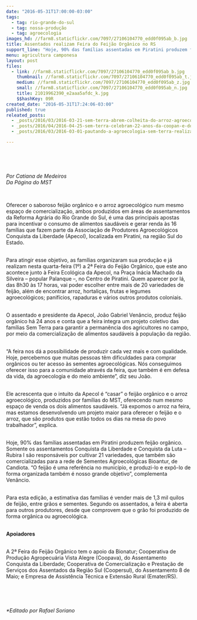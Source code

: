 ```yaml
---
date: "2016-05-31T17:00:00-03:00"
tags:
  - tag: rio-grande-do-sul
  - tag: nossa-produção
  - tag: agroecologia
images_hd: //farm8.staticflickr.com/7097/27106104770_edd0f095ab_b.jpg
title: Assentados realizam Feira do Feijão Orgânico no RS
support_line: "Hoje, 90% das famílias assentadas em Piratini produzem feijão orgânico. Somente os assentamentos Conquista da Liberdade e Conquista da Luta – Rubira I são responsáveis por cultivar 21 variedades."
menu: agricultura camponesa
layout: post
files:
  - link: //farm8.staticflickr.com/7097/27106104770_edd0f095ab_b.jpg
    thumbnail: //farm8.staticflickr.com/7097/27106104770_edd0f095ab_t.jpg
    medium: //farm8.staticflickr.com/7097/27106104770_edd0f095ab_z.jpg
    small: //farm8.staticflickr.com/7097/27106104770_edd0f095ab_n.jpg
    title: 21019962390_e2aaa5afdc_k.jpg
    $$hashKey: 09R
created_date: "2016-05-31T17:24:06-03:00"
published: true
releated_posts:
  - _posts/2016/03/2016-03-21-sem-terra-abrem-colheita-do-arroz-agroecologico-no-rs.md
  - _posts/2016/04/2016-04-25-sem-terra-celebram-22-anos-da-coopan-e-do-assentamento-capela-no-rs.md
  - _posts/2016/03/2016-03-01-pautando-a-agroecologia-sem-terra-realizam-seminario-no-baixo-sul-baiano.md

---
```

<p>&nbsp;</p>

<p>&nbsp;</p>

<p><em>Por Catiana de Medeiros<br />
Da P&aacute;gina do MST</em></p>

<p>&nbsp;</p>

<p>Oferecer o saboroso feij&atilde;o org&acirc;nico e o arroz agroecol&oacute;gico num mesmo espa&ccedil;o de comercializa&ccedil;&atilde;o, ambos produzidos em &aacute;reas de assentamentos da Reforma Agr&aacute;ria do Rio Grande do Sul, &eacute; uma das principais apostas para incentivar o consumo de alimentos saud&aacute;veis e gerar renda &agrave;s 16 fam&iacute;lias que fazem parte da Associa&ccedil;&atilde;o de Produtores Agroecol&oacute;gicos Conquista da Liberdade (Apecol), localizada em Piratini, na regi&atilde;o Sul do Estado.</p>

<p><br />
Para atingir esse objetivo, as fam&iacute;lias organizaram sua produ&ccedil;&atilde;o e j&aacute; realizam nesta quarta-feira (1&ordm;) a 2&ordf; Feira do Feij&atilde;o Org&acirc;nico, que este ano acontece junto &agrave; Feira Ecol&oacute;gica da Apecol, na Pra&ccedil;a In&aacute;cia Machado da Silveira &ndash; popular Palanque &ndash;, no Centro de Piratini. Quem aparecer por l&aacute;, das 8h30 &agrave;s 17 horas, vai poder escolher entre mais de 20 variedades de feij&atilde;o, al&eacute;m de encontrar arroz, hortali&ccedil;as, frutas e legumes agroecol&oacute;gicos; panif&iacute;cios, rapaduras e v&aacute;rios outros produtos coloniais.</p>

<p><br />
O assentado e presidente da Apecol, Jo&atilde;o Gabriel Ven&acirc;ncio, produz feij&atilde;o org&acirc;nico h&aacute; 24 anos e conta que a feira integra um projeto coletivo das fam&iacute;lias Sem Terra para garantir a perman&ecirc;ncia dos agricultores no campo, por meio da comercializa&ccedil;&atilde;o de alimentos saud&aacute;veis &agrave; popula&ccedil;&atilde;o da regi&atilde;o.</p>

<p><br />
&ldquo;A feira nos d&aacute; a possibilidade de produzir cada vez mais e com qualidade. Hoje, percebemos que muitas pessoas t&ecirc;m dificuldades para comprar org&acirc;nicos ou ter acesso &agrave;s sementes agroecol&oacute;gicas. N&oacute;s conseguimos oferecer isso para a comunidade atrav&eacute;s da feira, que tamb&eacute;m &eacute; em defesa da vida, da agroecologia e do meio ambiente&rdquo;, diz seu Jo&atilde;o.</p>

<p><br />
Ele acrescenta que o intuito da Apecol &eacute; &ldquo;casar&rdquo; o feij&atilde;o org&acirc;nico e o arroz agroecol&oacute;gico, produzidos por fam&iacute;lias do MST, oferecendo num mesmo espa&ccedil;o de venda os dois alimentos saud&aacute;veis. &ldquo;J&aacute; expomos o arroz na feira, mas estamos desenvolvendo um projeto maior para oferecer o feij&atilde;o e o arroz, que s&atilde;o produtos que est&atilde;o todos os dias na mesa do povo trabalhador&rdquo;, explica.</p>

<p><br />
Hoje, 90% das fam&iacute;lias assentadas em Piratini produzem feij&atilde;o org&acirc;nico. Somente os assentamentos Conquista da Liberdade e Conquista da Luta &ndash; Rubira I s&atilde;o respons&aacute;veis por cultivar 21 variedades, que tamb&eacute;m s&atilde;o comercializadas para a rede de Sementes Agroecol&oacute;gicas Bioantur, de Candiota. &ldquo;O feij&atilde;o &eacute; uma refer&ecirc;ncia no munic&iacute;pio, e produzi-lo e exp&ocirc;-lo de forma organizada tamb&eacute;m &eacute; nosso grande objetivo&rdquo;, complementa Ven&acirc;ncio.</p>

<p><br />
Para esta edi&ccedil;&atilde;o, a estimativa das fam&iacute;lias &eacute; vender mais de 1,3 mil quilos de feij&atilde;o, entre gr&atilde;os e sementes. Segundo os assentados, a feira &eacute; aberta para outros produtores, desde que comprovem que o gr&atilde;o foi produzido de forma org&acirc;nica ou agroecol&oacute;gica.</p>

<p><br />
<strong>Apoiadores</strong></p>

<p><br />
A 2&ordf; Feira do Feij&atilde;o Org&acirc;nico tem o apoio da Bionatur; Cooperativa de Produ&ccedil;&atilde;o Agropecu&aacute;ria Vista Alegre (Coopava), do Assentamento Conquista da Liberdade; Cooperativa de Comercializa&ccedil;&atilde;o e Presta&ccedil;&atilde;o de Servi&ccedil;os dos Assentados da Regi&atilde;o Sul (Coopersul), do Assentamento 8 de Maio; e Empresa de Assist&ecirc;ncia T&eacute;cnica e Extens&atilde;o Rural (Emater/RS).</p>

<p>&nbsp;</p>

<p>&nbsp;</p>

<p><em>*Editado por Rafael Soriano</em></p>
